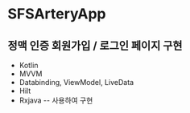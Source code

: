 # SFSArteryApp
## 정맥 인증 회원가입 / 로그인 페이지 구현
* Kotlin
* MVVM
* Databinding, ViewModel, LiveData
* Hilt
* Rxjava
-- 사용하여 구현

